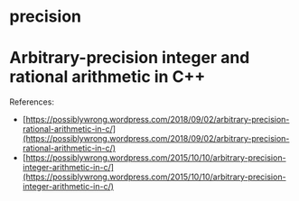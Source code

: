 # precision
Arbitrary-precision integer and rational arithmetic in C++
==========================================================

References:

* [https://possiblywrong.wordpress.com/2018/09/02/arbitrary-precision-rational-arithmetic-in-c/](https://possiblywrong.wordpress.com/2018/09/02/arbitrary-precision-rational-arithmetic-in-c/)
* [https://possiblywrong.wordpress.com/2015/10/10/arbitrary-precision-integer-arithmetic-in-c/](https://possiblywrong.wordpress.com/2015/10/10/arbitrary-precision-integer-arithmetic-in-c/)
